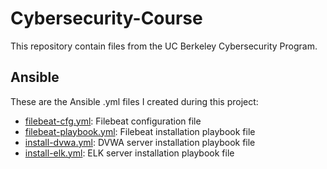 # Cybersecurity-Course

This repository contain files from the UC Berkeley Cybersecurity Program.

## Ansible

These are the Ansible .yml files I created during this project:

* [filebeat-cfg.yml](Ansible/filebeat-cfg.yml): Filebeat configuration file
* [filebeat-playbook.yml](Ansible/filebeat-playbook.yml): Filebeat installation playbook file
* [install-dvwa.yml](Ansible/install-dvwa.yml): DVWA server installation playbook file
* [install-elk.yml](Ansible/install-elk.yml): ELK server installation playbook file
